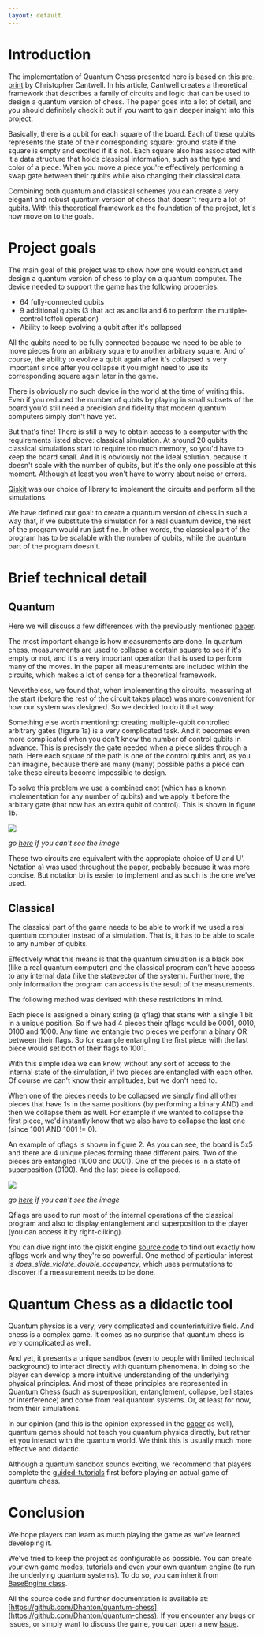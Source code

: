 ```yaml
---
layout: default
---
```


# Introduction

The implementation of Quantum Chess presented here is based on this [pre-print](https://arxiv.org/abs/1906.05836) by Christopher Cantwell. In his article, Cantwell creates a theoretical framework that describes a family of circuits and logic that can be used to design a quantum version of chess. The paper goes into a lot of detail, and you should definitely check it out if you want to gain deeper insight into this project. 

Basically, there is a qubit for each square of the board. Each of these qubits represents the state of their corresponding square: ground state if the square is empty and excited if it's not. Each square also has associated with it a data structure that holds classical information, such as the type and color of a piece. When you move a piece you're effectively performing a swap gate between their qubits while also changing their classical data.

Combining both quantum and classical schemes you can create a very elegant and robust quantum version of chess that doesn't require a lot of qubits. With this theoretical framework as the foundation of the project, let's now move on to the goals.

# Project goals

The main goal of this project was to show how one would construct and design a quantum version of chess to play on a quantum computer. The device needed to support the game has the following properties:
* 64 fully-connected qubits
* 9 additional qubits (3 that act as ancilla and 6 to perform the multiple-control toffoli operation)
* Ability to keep evolving a qubit after it's collapsed

All the qubits need to be fully connected because we need to be able to move pieces from an arbitrary square to another arbitrary square. And of course, the ability to evolve a qubit again after it's collapsed is very important since after you collapse it you might need to use its corresponding square again later in the game.

There is obviously no such device in the world at the time of writing this. Even if you reduced the number of qubits by playing in small subsets of the board you'd still need a precision and fidelity that modern quantum computers simply don't have yet.

But that's fine! There is still a way to obtain access to a computer with the requirements listed above: classical simulation. At around 20 qubits classical simulations start to require too much memory, so you'd have to keep the board small. And it is obviously not the ideal solution, because it doesn't scale with the number of qubits, but it's the only one possible at this moment. Although at least you won't have to worry about noise or errors.

[Qiskit](https://qiskit.org/) was our choice of library to implement the circuits and perform all the simulations.

We have defined our goal: to create a quantum version of chess in such a way that, if we substitute the simulation for a real quantum device, the rest of the program would run just fine. In other words, the classical part of the program has to be scalable with the number of qubits, while the quantum part of the program doesn't.

# Brief technical detail

## Quantum
Here we will discuss a few differences with the previously mentioned [paper](https://arxiv.org/abs/1906.05836).

The most important change is how measurements are done. In quantum chess, measurements are used to collapse a certain square to see if it's empty or not, and it's a very important operation that is used to perform many of the moves. In the paper all measurements are included within the circuits, which makes a lot of sense for a theoretical framework. 

Nevertheless, we found that, when implementing the circuits, measuring at the start (before the rest of the circuit takes place) was more convenient for how our system was designed. So we decided to do it that way.

Something else worth mentioning: creating multiple-qubit controlled arbitrary gates (figure 1a) is a very complicated task. And it becomes even more complicated when you don't know the number of control qubits in advance. This is precisely the gate needed when a piece slides through a path. Here each square of the path is one of the control qubits and, as you can imagine, because there are many (many) possible paths a piece can take these circuits become impossible to design.

To solve this problem we use a combined cnot (which has a known implementation for any number of qubits) and we apply it before the arbitary gate (that now has an extra qubit of control). This is shown in figure 1b.

![](https://github.com/Dhanton/quantum-chess/blob/master/docs/images/figure_1.png)

_go [here](https://github.com/Dhanton/quantum-chess/blob/master/docs/images/figure_1.png) if you can't see the image_

These two circuits are equivalent with the appropiate choice of U and U'. Notation a) was used throughout the paper, probably because it was more concise. But notation b) is easier to implement and as such is the one we've used.

## Classical

The classical part of the game needs to be able to work if we used a real quantum computer instead of a simulation. That is, it has to be able to scale to any number of qubits. 

Effectively what this means is that the quantum simulation is a black box (like a real quantum computer) and the classical program can't have access to any internal data (like the statevector of the system). Furthermore, the only information the program can access is the result of the measurements.

The following method was devised with these restrictions in mind.

Each piece is assigned a binary string (a qflag) that starts with a single 1 bit in a unique position. So if we had 4 pieces their qflags would be 0001, 0010, 0100 and 1000. Any time we entangle two pieces we perform a binary OR between their flags. So for example entangling the first piece with the last piece would set both of their flags to 1001.

With this simple idea we can know, without any sort of access to the internal state of the simulation, if two pieces are entangled with each other. Of course we can't know their amplitudes, but we don't need to. 

When one of the pieces needs to be collapsed we simply find all other pieces that have 1s in the same positions (by performing a binary AND) and then we collapse them as well. For example if we wanted to collapse the first piece, we'd instantly know that we also have to collapse the last one (since 1001 AND 1001 != 0).

An example of qflags is shown in figure 2. As you can see, the board is 5x5 and there are 4 unique pieces forming three different pairs. Two of the pieces are entangled (1000 and 0001). One of the pieces is in a state of superposition (0100). And the last piece is collapsed.

![](https://github.com/Dhanton/quantum-chess/blob/master/docs/images/figure_2.png)

_go [here](https://github.com/Dhanton/quantum-chess/blob/master/docs/images/figure_2.png) if you can't see the image_

Qflags are used to run most of the internal operations of the classical program and also to display entanglement and superposition to the player (you can access it by right-cliking).

You can dive right into the qiskit engine [source code](https://github.com/Dhanton/quantum-chess/blob/master/qchess/engines/qiskit/qiskit_engine.py) to find out exactly how qflags work and why they're so powerful. One method of particular interest is _does\_slide\_violate\_double\_occupancy_, which uses permutations to discover if a measurement needs to be done.

# Quantum Chess as a didactic tool

Quantum physics is a very, very complicated and counterintuitive field. And chess is a complex game. It comes as no surprise that quantum chess is very complicated as well.

And yet, it presents a unique sandbox (even to people with limited technical background) to interact directly with quantum phenomena. In doing so the player can develop a more intuitive understanding of the underlying physical principles. And most of these principles are represented in Quantum Chess (such as superposition, entanglement, collapse, bell states or interference) and come from real quantum systems. Or, at least for now, from their simulations.

In our opinion (and this is the opinion expressed in the [paper](https://arxiv.org/abs/1906.05836) as well), quantum games should not teach you quantum physics directly, but rather let you interact with the quantum world. We think this is usually much more effective and didactic.

Although a quantum sandbox sounds exciting, we recommend that players complete the [guided-tutorials](https://github.com/Dhanton/quantum-chess#getting-started) first before playing an actual game of quantum chess.

# Conclusion

We hope players can learn as much playing the game as we've learned developing it.

We've tried to keep the project as configurable as possible. You can create your own [game modes](https://github.com/Dhanton/quantum-chess/tree/master/game_modes), [tutorials](https://github.com/Dhanton/quantum-chess/tree/master/tutorials) and even your own quantum engine (to run the underlying quantum systems). To do so, you can inherit from [BaseEngine class](https://github.com/Dhanton/quantum-chess/blob/master/qchess/engines/base_engine.py).

All the source code and further documentation is available at: [https://github.com/Dhanton/quantum-chess](https://github.com/Dhanton/quantum-chess). If you encounter any bugs or issues, or simply want to discuss the game, you can open a new [Issue](https://github.com/Dhanton/quantum-chess/issues).
